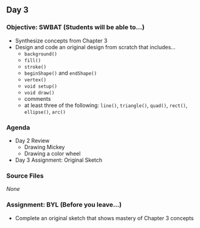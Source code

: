 ## Day 3

### Objective: SWBAT (Students will be able to...)
- Synthesize concepts from Chapter 3
- Design and code an original design from scratch that includes...
    - `background()`
    - `fill()`
    - `stroke()`
    - `beginShape()` and `endShape()`
    - `vertex()`
    - `void setup()`
    - `void draw()`
    - comments
    - at least three of the following: `line()`, `triangle()`, `quad()`, `rect()`, `ellipse()`, `arc()`

### Agenda
- Day 2 Review
    - Drawing Mickey
    - Drawing a color wheel
- Day 3 Assignment: Original Sketch

### Source Files
_None_

### Assignment: BYL (Before you leave...)
- Complete an original sketch that shows mastery of Chapter 3 concepts